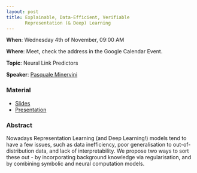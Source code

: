 ```yaml
---
layout: post
title: Explainable, Data-Efficient, Verifiable
       Representation (& Deep) Learning
---
```

**When**:  Wednesday 4th of November, 09:00 AM

**Where**: Meet, check the address in the Google Calendar Event.

**Topic**: Neural Link Predictors
           
**Speaker**: 
[Pasquale Minervini](http://www.neuralnoise.com/)

### Material
- [Slides](http://data.neuralnoise.com/rome.pdf)
- [Presentation](https://drive.google.com/file/d/1nljyGL4N5iETNQP-5H0_vS7U8VTIa7lw/view?usp=sharing)


### Abstract
Nowadays Representation Learning (and Deep Learning!) models tend to have a few issues, such as data inefficiency, poor generalisation to out-of-distribution data, and lack of interpretability. We propose two ways to sort these out - by incorporating background knowledge via regularisation, and by combining symbolic and neural computation models. 



